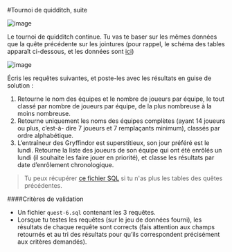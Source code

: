 #Tournoi de quidditch, suite

![image](https://images.innoveduc.fr/bdd/advanced/quidditch2.gif)

Le tournoi de quidditch continue. Tu vas te baser sur les mêmes données que la quête précédente sur les jointures (pour rappel, le schéma des tables apparaît ci-dessous, et les données sont [ici](../../../../Resource/bdd/mysql/db5.sql))

![image](https://images.innoveduc.fr/bdd/advanced/quidditch.png)

Écris les requêtes suivantes, et poste-les avec les résultats en guise de solution :

1. Retourne le nom des équipes et le nombre de joueurs par équipe, le tout classé par nombre de joueurs par équipe, de la plus nombreuse à la moins nombreuse.
2. Retourne uniquement les noms des équipes complètes (ayant 14 joueurs ou plus, c’est-à- dire 7 joueurs et 7 remplaçants minimum), classés par ordre alphabétique.
3. L’entraîneur des Gryffindor est superstitieux, son jour préféré est le lundi. Retourne la liste des joueurs de son équipe qui ont été enrôlés un lundi (il souhaite les faire jouer en priorité), et classe les résultats par date d’enrôlement chronologique.

> Tu peux récupérer [ce fichier SQL](../../../../Resource/bdd/mysql/dump_quete_519_finie.sql) si tu n'as plus les tables des quêtes précédentes.

####Critères de validation
- Un fichier `quest-6.sql` contenant les 3 requêtes.
- Lorsque tu testes les requêtes (sur le jeu de données fourni), les résultats de chaque requête sont corrects (fais attention aux champs retournés et au tri des résultats pour qu’ils correspondent précisément aux critères demandés).
